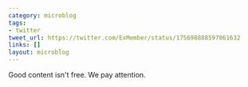 ```yaml
---
category: microblog
tags:
- twitter
tweet_url: https://twitter.com/ExMember/status/175698888597061632
links: []
layout: microblog
---
```

Good content isn't free. We pay attention.

